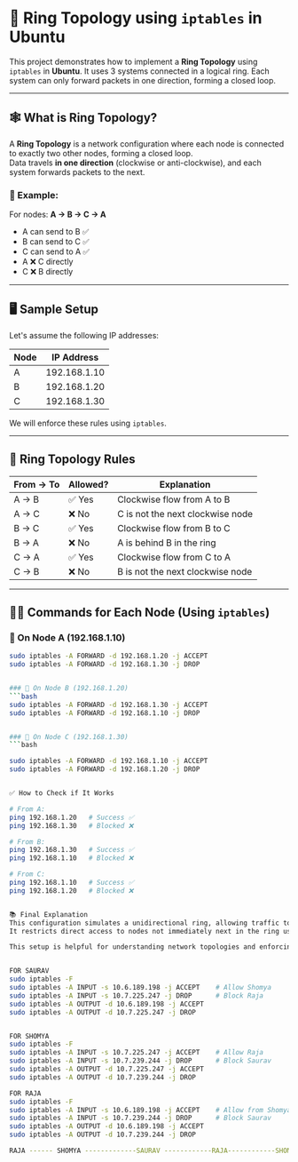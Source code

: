 ﻿# 🔁 Ring Topology using `iptables` in Ubuntu

This project demonstrates how to implement a **Ring Topology** using `iptables` in **Ubuntu**. It uses 3 systems connected in a logical ring. Each system can only forward packets in one direction, forming a closed loop.

---

## 🕸️ What is Ring Topology?

A **Ring Topology** is a network configuration where each node is connected to exactly two other nodes, forming a closed loop.  
Data travels **in one direction** (clockwise or anti-clockwise), and each system forwards packets to the next.

### 🔄 Example:
For nodes: **A → B → C → A**  
- A can send to B ✅  
- B can send to C ✅  
- C can send to A ✅  
- A ❌ C directly  
- C ❌ B directly

---

## 🖥️ Sample Setup

Let's assume the following IP addresses:

| Node | IP Address       |
|------|------------------|
| A    | 192.168.1.10     |
| B    | 192.168.1.20     |
| C    | 192.168.1.30     |

We will enforce these rules using `iptables`.

---

## 📜 Ring Topology Rules

| From → To     | Allowed? | Explanation                              |
|---------------|----------|------------------------------------------|
| A → B         | ✅ Yes   | Clockwise flow from A to B               |
| A → C         | ❌ No    | C is not the next clockwise node         |
| B → C         | ✅ Yes   | Clockwise flow from B to C               |
| B → A         | ❌ No    | A is behind B in the ring                |
| C → A         | ✅ Yes   | Clockwise flow from C to A               |
| C → B         | ❌ No    | B is not the next clockwise node         |

---

## 🧑‍💻 Commands for Each Node (Using `iptables`)

### 📍 On Node A (192.168.1.10)
```bash
sudo iptables -A FORWARD -d 192.168.1.20 -j ACCEPT
sudo iptables -A FORWARD -d 192.168.1.30 -j DROP


### 📍 On Node B (192.168.1.20)
```bash
sudo iptables -A FORWARD -d 192.168.1.30 -j ACCEPT
sudo iptables -A FORWARD -d 192.168.1.10 -j DROP


### 📍 On Node C (192.168.1.30)
```bash

sudo iptables -A FORWARD -d 192.168.1.10 -j ACCEPT
sudo iptables -A FORWARD -d 192.168.1.20 -j DROP


✅ How to Check if It Works

# From A:
ping 192.168.1.20   # Success ✅
ping 192.168.1.30   # Blocked ❌

# From B:
ping 192.168.1.30   # Success ✅
ping 192.168.1.10   # Blocked ❌

# From C:
ping 192.168.1.10   # Success ✅
ping 192.168.1.20   # Blocked ❌


📚 Final Explanation
This configuration simulates a unidirectional ring, allowing traffic to flow in a single direction.
It restricts direct access to nodes not immediately next in the ring using iptables.

This setup is helpful for understanding network topologies and enforcing strict traffic rules at the OS level using firewalls.


FOR SAURAV
sudo iptables -F
sudo iptables -A INPUT -s 10.6.189.198 -j ACCEPT    # Allow Shomya
sudo iptables -A INPUT -s 10.7.225.247 -j DROP      # Block Raja
sudo iptables -A OUTPUT -d 10.6.189.198 -j ACCEPT
sudo iptables -A OUTPUT -d 10.7.225.247 -j DROP


FOR SHOMYA 
sudo iptables -F
sudo iptables -A INPUT -s 10.7.225.247 -j ACCEPT    # Allow Raja
sudo iptables -A INPUT -s 10.7.239.244 -j DROP      # Block Saurav
sudo iptables -A OUTPUT -d 10.7.225.247 -j ACCEPT
sudo iptables -A OUTPUT -d 10.7.239.244 -j DROP

FOR RAJA 
sudo iptables -F
sudo iptables -A INPUT -s 10.6.189.198 -j ACCEPT    # Allow from Shomya
sudo iptables -A INPUT -s 10.7.239.244 -j DROP      # Block Saurav
sudo iptables -A OUTPUT -d 10.6.189.198 -j ACCEPT
sudo iptables -A OUTPUT -d 10.7.239.244 -j DROP

RAJA ------ SHOMYA -------------SAURAV ------------RAJA------------SHOMYA


